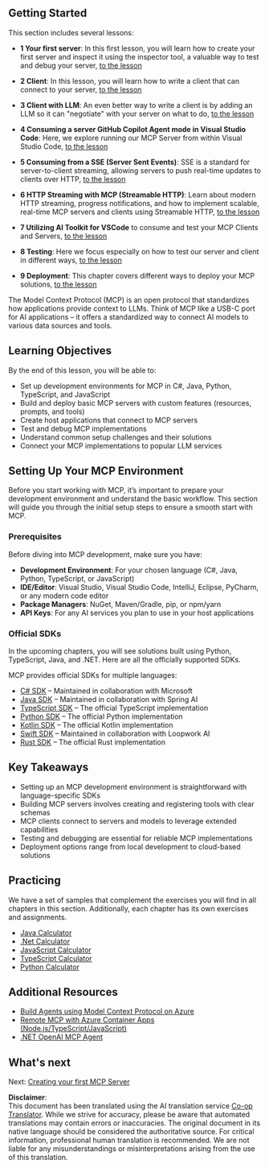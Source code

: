 <!--
CO_OP_TRANSLATOR_METADATA:
{
  "original_hash": "97f1c99b5b12cf03d4b1be68b3636a4a",
  "translation_date": "2025-07-04T15:14:02+00:00",
  "source_file": "03-GettingStarted/README.md",
  "language_code": "en"
}
-->
## Getting Started  

This section includes several lessons:

- **1 Your first server**: In this first lesson, you will learn how to create your first server and inspect it using the inspector tool, a valuable way to test and debug your server, [to the lesson](/03-GettingStarted/01-first-server/README.md)

- **2 Client**: In this lesson, you will learn how to write a client that can connect to your server, [to the lesson](/03-GettingStarted/02-client/README.md)

- **3 Client with LLM**: An even better way to write a client is by adding an LLM so it can "negotiate" with your server on what to do, [to the lesson](/03-GettingStarted/03-llm-client/README.md)

- **4 Consuming a server GitHub Copilot Agent mode in Visual Studio Code**: Here, we explore running our MCP Server from within Visual Studio Code, [to the lesson](/03-GettingStarted/04-vscode/README.md)

- **5 Consuming from a SSE (Server Sent Events)**: SSE is a standard for server-to-client streaming, allowing servers to push real-time updates to clients over HTTP, [to the lesson](/03-GettingStarted/05-sse-server/README.md)

- **6 HTTP Streaming with MCP (Streamable HTTP)**: Learn about modern HTTP streaming, progress notifications, and how to implement scalable, real-time MCP servers and clients using Streamable HTTP, [to the lesson](/03-GettingStarted/06-http-streaming/README.md)

- **7 Utilizing AI Toolkit for VSCode** to consume and test your MCP Clients and Servers, [to the lesson](/03-GettingStarted/07-aitk/README.md)

- **8 Testing**: Here we focus especially on how to test our server and client in different ways, [to the lesson](/03-GettingStarted/08-testing/README.md)

- **9 Deployment**: This chapter covers different ways to deploy your MCP solutions, [to the lesson](/03-GettingStarted/09-deployment/README.md)


The Model Context Protocol (MCP) is an open protocol that standardizes how applications provide context to LLMs. Think of MCP like a USB-C port for AI applications – it offers a standardized way to connect AI models to various data sources and tools.

## Learning Objectives

By the end of this lesson, you will be able to:

- Set up development environments for MCP in C#, Java, Python, TypeScript, and JavaScript  
- Build and deploy basic MCP servers with custom features (resources, prompts, and tools)  
- Create host applications that connect to MCP servers  
- Test and debug MCP implementations  
- Understand common setup challenges and their solutions  
- Connect your MCP implementations to popular LLM services  

## Setting Up Your MCP Environment

Before you start working with MCP, it’s important to prepare your development environment and understand the basic workflow. This section will guide you through the initial setup steps to ensure a smooth start with MCP.

### Prerequisites

Before diving into MCP development, make sure you have:

- **Development Environment**: For your chosen language (C#, Java, Python, TypeScript, or JavaScript)  
- **IDE/Editor**: Visual Studio, Visual Studio Code, IntelliJ, Eclipse, PyCharm, or any modern code editor  
- **Package Managers**: NuGet, Maven/Gradle, pip, or npm/yarn  
- **API Keys**: For any AI services you plan to use in your host applications  

### Official SDKs

In the upcoming chapters, you will see solutions built using Python, TypeScript, Java, and .NET. Here are all the officially supported SDKs.

MCP provides official SDKs for multiple languages:  
- [C# SDK](https://github.com/modelcontextprotocol/csharp-sdk) – Maintained in collaboration with Microsoft  
- [Java SDK](https://github.com/modelcontextprotocol/java-sdk) – Maintained in collaboration with Spring AI  
- [TypeScript SDK](https://github.com/modelcontextprotocol/typescript-sdk) – The official TypeScript implementation  
- [Python SDK](https://github.com/modelcontextprotocol/python-sdk) – The official Python implementation  
- [Kotlin SDK](https://github.com/modelcontextprotocol/kotlin-sdk) – The official Kotlin implementation  
- [Swift SDK](https://github.com/modelcontextprotocol/swift-sdk) – Maintained in collaboration with Loopwork AI  
- [Rust SDK](https://github.com/modelcontextprotocol/rust-sdk) – The official Rust implementation  

## Key Takeaways

- Setting up an MCP development environment is straightforward with language-specific SDKs  
- Building MCP servers involves creating and registering tools with clear schemas  
- MCP clients connect to servers and models to leverage extended capabilities  
- Testing and debugging are essential for reliable MCP implementations  
- Deployment options range from local development to cloud-based solutions  

## Practicing

We have a set of samples that complement the exercises you will find in all chapters in this section. Additionally, each chapter has its own exercises and assignments.

- [Java Calculator](./samples/java/calculator/README.md)  
- [.Net Calculator](../../../03-GettingStarted/samples/csharp)  
- [JavaScript Calculator](../../../03-GettingStarted/samples/javascript)  
- [TypeScript Calculator](./samples/typescript/README.md)  
- [Python Calculator](../../../03-GettingStarted/samples/python)  

## Additional Resources

- [Build Agents using Model Context Protocol on Azure](https://learn.microsoft.com/azure/developer/ai/intro-agents-mcp)  
- [Remote MCP with Azure Container Apps (Node.js/TypeScript/JavaScript)](https://learn.microsoft.com/samples/azure-samples/mcp-container-ts/mcp-container-ts/)  
- [.NET OpenAI MCP Agent](https://learn.microsoft.com/samples/azure-samples/openai-mcp-agent-dotnet/openai-mcp-agent-dotnet/)  

## What's next

Next: [Creating your first MCP Server](./01-first-server/README.md)

**Disclaimer**:  
This document has been translated using the AI translation service [Co-op Translator](https://github.com/Azure/co-op-translator). While we strive for accuracy, please be aware that automated translations may contain errors or inaccuracies. The original document in its native language should be considered the authoritative source. For critical information, professional human translation is recommended. We are not liable for any misunderstandings or misinterpretations arising from the use of this translation.